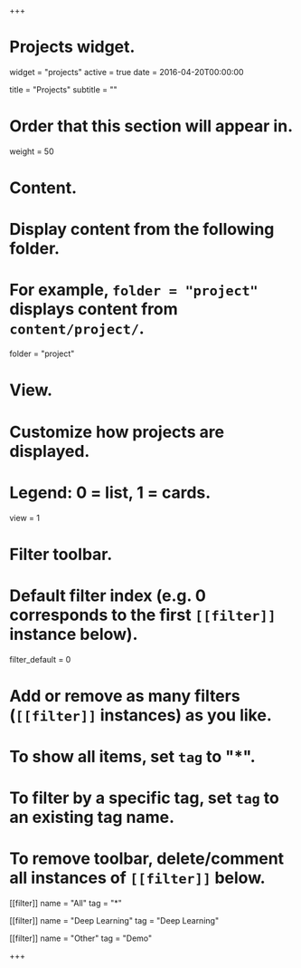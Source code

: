 +++
# Projects widget.
widget = "projects"
active = true
date = 2016-04-20T00:00:00

title = "Projects"
subtitle = ""

# Order that this section will appear in.
weight = 50

# Content.
# Display content from the following folder.
# For example, `folder = "project"` displays content from `content/project/`.
folder = "project"

# View.
# Customize how projects are displayed.
# Legend: 0 = list, 1 = cards.
view = 1

# Filter toolbar.

# Default filter index (e.g. 0 corresponds to the first `[[filter]]` instance below).
filter_default = 0

# Add or remove as many filters (`[[filter]]` instances) as you like.
# To show all items, set `tag` to "*".
# To filter by a specific tag, set `tag` to an existing tag name.
# To remove toolbar, delete/comment all instances of `[[filter]]` below.
[[filter]]
  name = "All"
  tag = "*"

[[filter]]
  name = "Deep Learning"
  tag = "Deep Learning"

[[filter]]
  name = "Other"
  tag = "Demo"

+++

<!--
Questions that guide my current and future research include: (1) How does intraspecific variation structure multitrophic communities? (2) How does community context shape phenotypic evolution? (3) Click on the links to specific projects below to see how my research program is answering these questions. 
-->

<!--
Biodiversity is more than simply the amount of genetic diversity within a population or the number of species in a community. Such coarse notions of biodiversity lend us little power in predicting the robustness of populations or communities to environmental change. In contrast, the structure of biodiversity (**biostructure**) can have profound consequences for its robustness. For example, the structure of a population's G-matrix (additive genetic (co)variances in functional traits) determines its capacity to evolve in response to novel selection pressures. Similarly, the strength and organization of trophic interactions (food-web structure) determine how communities and ecosystems will respond to disturbances. While it is clear that biostructure underlies the robustness of biodiversity, we know little about how biostructure is shaped across biological scales. Ecological interactions (e.g. predation, pollination, herbivory, parasitism) provide a mechanistic link between biostructure at different levels of biological organization. This is because ecological interactions link populations in a community context and can shape, and be shaped by, heritable trait (co)variation.
-->